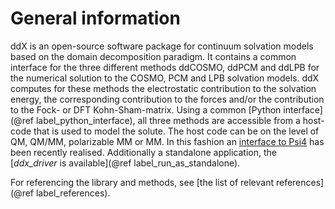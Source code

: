 # General information
ddX is an open-source software package for continuum solvation models based on
the domain decomposition paradigm. It contains a common interface for the three
different methods ddCOSMO, ddPCM and ddLPB for the numerical solution to the
COSMO, PCM and LPB solvation models. 
ddX computes for these methods the electrostatic contribution to the solvation
energy, the corresponding contribution to the forces and/or the contribution to
the Fock- or DFT Kohn-Sham-matrix.
Using a common [Python interface](@ref label_python_interface), all three
methods are accessible from a host-code that is used to model the solute. The
host code can be on the level of QM, QM/MM, polarizable MM or MM.
In this fashion an [interface to Psi4](https://psicode.org/psi4manual/master/ddx.html)
has been recently realised.
Additionally a standalone application, the [*ddx_driver* is available](@ref label_run_as_standalone).

For referencing the library and methods, see [the list of relevant references](@ref label_references).



